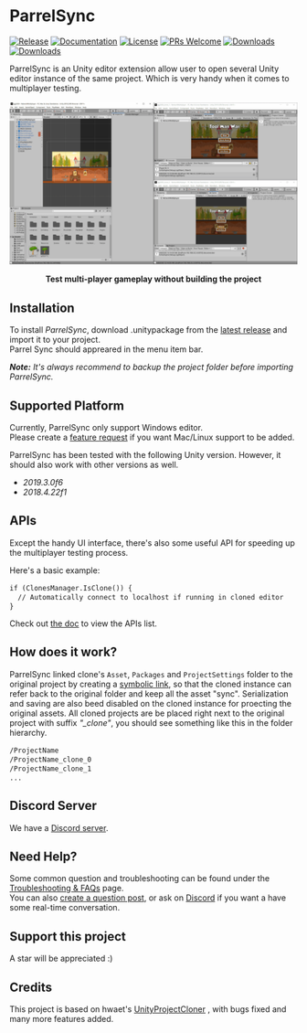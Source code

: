 # ParrelSync 
[![Release](https://img.shields.io/github/v/release/314pies/ParrelSync?include_prereleases)](https://github.com/314pies/ParrelSync/releases) [![Documentation](https://img.shields.io/badge/documentation-brightgreen.svg)](https://github.com/314pies/ParrelSync/wiki) [![License](https://img.shields.io/badge/license-MIT-green)](https://github.com/314pies/ParrelSync/blob/master/LICENSE.md) [![PRs Welcome](https://img.shields.io/badge/PRs-welcome-blue.svg)](https://github.com/314pies/ParrelSync/pulls) [![Downloads](https://img.shields.io/github/downloads/314pies/ParrelSync/total)](https://github.com/314pies/ParrelSync/releases) [![Downloads](https://img.shields.io/discord/710688100996743200)](https://discord.gg/TmQk2qG) 

ParrelSync is an Unity editor extension allow user to open several Unity editor instance of the same project. Which is very handy when it comes to multiplayer testing.  
<br>
![ShortGif](https://raw.githubusercontent.com/314pies/ParrelSync/master/Images/Showcase%201.gif)
<p align="center">
<b>Test multi-player gameplay without building the project
</b>
<br>
</p>

## Installation 
To install *ParrelSync*, download .unitypackage from the [latest release](https://github.com/314pies/ParrelSync/releases) and import it to your project.  
Parrel Sync should appreared in the menu item bar.

***Note:*** 
*It's always recommend to backup the project folder before importing ParrelSync.*

## Supported Platform
Currently, ParrelSync only support Windows editor.  
Please create a [feature request](https://github.com/314pies/ParrelSync/issues/new/choose) if you want Mac/Linux support to be added. 

ParrelSync has been tested with the following Unity version. However, it should also work with other versions as well.
* *2019.3.0f6*
* *2018.4.22f1*


## APIs
Except the handy UI interface, there's also some useful API for speeding up the multiplayer testing process.

Here's a basic example: 
```
if (ClonesManager.IsClone()) {
  // Automatically connect to localhost if running in cloned editor
}
```
Check out [the doc](https://github.com/314pies/ParrelSync/wiki/List-of-APIs) to view the APIs list.

## How does it work?
ParrelSync linked clone's ```Asset```, ```Packages``` and ```ProjectSettings``` folder to the  original project by creating a  [symbolic link](https://docs.microsoft.com/en-us/windows-server/administration/windows-commands/mklink), so that the cloned instance can refer back to the original folder and keep all the asset "sync".  Serialization and saving are also beed disabled on the cloned instance for proecting the original assets.
All cloned projects are be placed right next to the original project with suffix *"_clone"*, you should see something like this in the folder hierarchy. 
```
/ProjectName
/ProjectName_clone_0
/ProjectName_clone_1
...
```
## Discord Server
We have a [Discord server](https://discord.gg/TmQk2qG).

## Need Help?
Some common question and troubleshooting can be found under the [Troubleshooting & FAQs](https://github.com/314pies/ParrelSync/wiki/Troubleshooting-&-FAQs) page.  
You can also [create a question post](https://github.com/314pies/ParrelSync/issues/new/choose), or ask on [Discord](https://discord.gg/TmQk2qG) if you want a have some real-time conversation.

## Support this project 
A star will be appreciated :)

## Credits
This project is based on hwaet's [UnityProjectCloner](https://github.com/hwaet/UnityProjectCloner) , with bugs fixed and many more features added.
